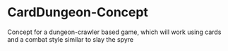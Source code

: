 # CardDungeon-Concept
 Concept for a dungeon-crawler based game, which will work using cards and a combat style similar to slay the spyre
